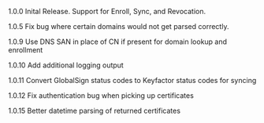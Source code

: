 1.0.0
Inital Release.  Support for Enroll, Sync, and Revocation. 

1.0.5
Fix bug where certain domains would not get parsed correctly.

1.0.9
Use DNS SAN in place of CN if present for domain lookup and enrollment

1.0.10
Add additional logging output

1.0.11
Convert GlobalSign status codes to Keyfactor status codes for syncing

1.0.12
Fix authentication bug when picking up certificates

1.0.15
Better datetime parsing of returned certificates